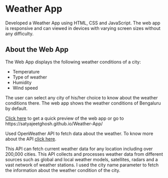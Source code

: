<h1>Weather App</h1>

<p>Developed a Weather App using HTML, CSS and JavaScript. The web app is responsive and can viewed in devices with varying screen sizes without any difficulty.</p>

<h2>About the Web App</h2>

<p>
    The Web App displays the following weather conditions of a city:
    <ul>
        <li>Temperature</li>
        <li>Type of weather</li>
        <li>Humidity</li>
        <li>Wind speed</li>
    </ul>

   The user can select any city of his/her choice to know about the weather conditions there. The web app shows the weather conditions of Bengaluru by default.
</p>

<p><a href="https://satyajeetghosh.github.io/Weather-App/">Click here</a> to get a quick preview of the web app or go to https://satyajeetghosh.github.io/Weather-App/ </p>

<p>Used OpenWeather API to fetch data about the weather. To know more about the API <a href="https://openweathermap.org/">click here</a>.</p>
    
<p>This API can fetch current weather data for any location including over 200,000 cities. This API collects and processes weather data from different sources such as global and local weather models, satellites, radars and a vast network of weather stations. I used the city name parameter to fetch the information about the weather condition of the city.</p>
